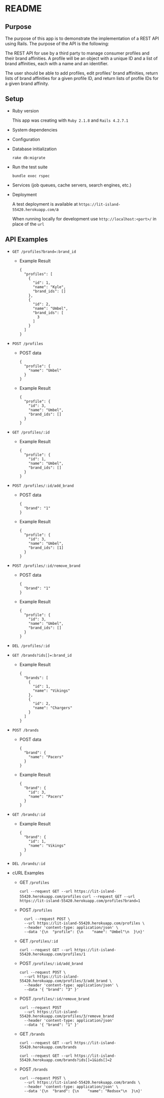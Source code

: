 # README

## Purpose

The purpose of this app is to demonstrate the implementation of a REST API using Rails.  The purpose of the API is the following:

The REST API for use by a third party to manage consumer profiles and their brand affinities. A profile will be an object with a unique ID and a list of brand affinities, each with a name and an identifier.

The user should be able to add profiles, edit profiles' brand affinities, return lists of brand affinities for a given profile ID, and return lists of profile IDs for a given brand affinity.

## Setup

* Ruby version

  This app was creating with `Ruby 2.1.8` and `Rails 4.2.7.1`

* System dependencies

* Configuration

* Database initialization

  `rake db:migrate`

* Run the test suite

  `bundle exec rspec`

* Services (job queues, cache servers, search engines, etc.)

* Deployment

  A test deployment is available at `https://lit-island-55420.herokuapp.com/`a

  When running locally for development use `http://localhost:<port>/` in place of the `url`

## API Examples

* `GET /profiles?brand=:brand_id`

  * Example Result

    ```
    {
      "profiles": [
        {
          "id": 1,
          "name": "Kyle",
          "brand_ids": []
        },
        {
          "id": 2,
          "name": "Umbel",
          "brand_ids": [
            3
          ]
        }
      ]
    }
    ```

* `POST /profiles`

  * POST data

    ```
    {
      "profile": {
        "name": "Umbel"
      }
    }
    ```

  * Example Result

    ```
    {
      "profile": {
        "id": 3,
        "name": "Umbel",
        "brand_ids": []
      }
    }
    ```

* `GET /profiles/:id`

  * Example Result

    ```
    {
      "profile": {
        "id": 1,
        "name": "Umbel",
        "brand_ids": []
      }
    }
    ```

* `POST /profiles/:id/add_brand`

  * POST data

    ```
    {
      "brand": "1"
    }
    ```

  * Example Result

    ```
    {
      "profile": {
        "id": 3,
        "name": "Umbel",
        "brand_ids": [1]
      }
    }
    ```

* `POST /profiles/:id/remove_brand`

  * POST data

    ```
    {
      "brand": "1"
    }
    ```

  * Example Result

    ```
    {
      "profile": {
        "id": 3,
        "name": "Umbel",
        "brand_ids": []
      }
    }
    ```

* `DEL /profiles/:id`

* `GET /brands?ids[]=:brand_id`

  * Example Result

    ```
    {
      "brands": [
        {
          "id": 1,
          "name": "Vikings"
        },
        {
          "id": 2,
          "name": "Chargers"
        }
      ]
    }
    ```

* `POST /brands`

  * POST data

    ```
    {
      "brand": {
        "name": "Pacers"
      }
    }
    ```

  * Example Result

    ```
    {
      "brand": {
        "id": 3,
        "name": "Pacers"
      }
    }
    ```

* `GET /brands/:id`

  * Example Result

    ```
    {
      "brand": {
        "id": 1,
        "name": "Vikings"
      }
    }
    ```

* `DEL /brands/:id`


* cURL Examples

  * GET `/profiles`

    `curl --request GET --url https://lit-island-55420.herokuapp.com/profiles`
    `curl --request GET --url https://lit-island-55420.herokuapp.com/profiles?brand=1`

  * POST `/profiles`

    ```
      curl --request POST \
      --url https://lit-island-55420.herokuapp.com/profiles \
      --header 'content-type: application/json' \
      --data '{\n  "profile": {\n    "name": "Umbel"\n  }\n}'
    ```

  * GET `/profiles/:id`

    `curl --request GET --url https://lit-island-55420.herokuapp.com/profiles/1`

  * POST `/profiles/:id/add_brand`

    ```
    curl --request POST \
      --url https://lit-island-55420.herokuapp.com/profiles/3/add_brand \
      --header 'content-type: application/json' \
      --data '{ "brand": "3" }'
    ```

  * POST `/profiles/:id/remove_brand`

    ```
    curl --request POST
      --url https://lit-island-55420.herokuapp.com/profiles/3/remove_brand
      --header 'content-type: application/json'
      --data '{ "brand": "1" }'
    ```

  * GET `/brands`

    `curl --request GET --url https://lit-island-55420.herokuapp.com/brands`

    `curl --request GET --url https://lit-island-55420.herokuapp.com/brands?ids[]=1&ids[]=2`

  * POST `/brands`

    ```
    curl --request POST \
      --url https://lit-island-55420.herokuapp.com/brands \
      --header 'content-type: application/json' \
      --data '{\n  "brand": {\n    "name": "Redsox"\n  }\n}'
    ```
